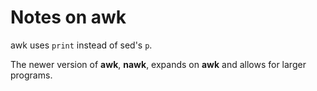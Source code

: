 # Notes on awk

awk uses `print` instead of sed's `p`.

The newer version of **awk**, **nawk**, expands on **awk** and allows for larger programs.


